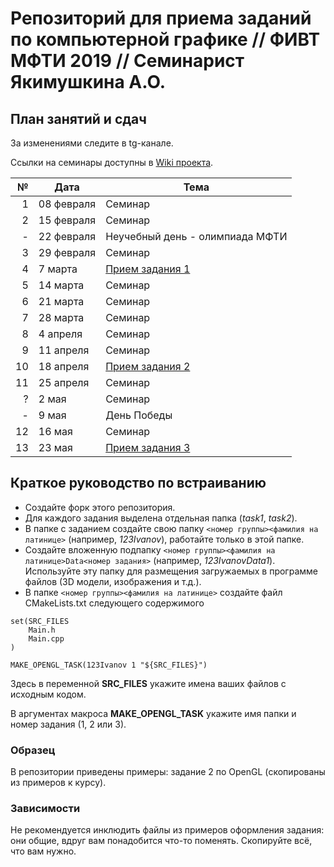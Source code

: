 # Репозиторий для приема заданий по компьютерной графике // ФИВТ МФТИ 2019 // Семинарист Якимушкина А.О.
## План занятий и сдач
За изменениями следите в tg-канале.

Ссылки на семинары доступны в [Wiki проекта](https://bitbucket.org/arina5arina/opengl_tasks_2020/wiki/Home).

№ | Дата | Тема
-:|-------|------------------|
1 | 08 февраля | Семинар
2 | 15 февраля | Семинар
- | 22 февраля | Неучебный день - олимпиада МФТИ
3 | 29 февраля | Семинар
4 | 7 марта | [Прием задания 1](https://bitbucket.org/arina5arina/opengl_tasks_2020/wiki/Home)
5 | 14 марта | Семинар
6 | 21 марта | Семинар
7 | 28 марта | Семинар
8 | 4 апреля | Семинар
9 | 11 апреля | Семинар
10 | 18 апреля | [Прием задания 2](https://bitbucket.org/arina5arina/opengl_tasks_2020/wiki/Home)
11 | 25 апреля | Семинар
? | 2 мая | Семинар
- | 9 мая | День Победы
12 | 16 мая | Семинар
13 | 23 мая | [Прием задания 3](https://bitbucket.org/arina5arina/opengl_tasks_2020/wiki/Home)

## Краткое руководство по встраиванию

* Создайте форк этого репозитория.
* Для каждого задания выделена отдельная папка (*task1*, *task2*).
* В папке с заданием создайте свою папку `<номер группы><фамилия на латинице>` (например, *123Ivanov*), работайте только в этой папке.
* Создайте вложенную подпапку `<номер группы><фамилия на латинице>Data<номер задания>` (например, *123IvanovData1*). Используйте эту папку для размещения загружаемых в программе файлов (3D модели, изображения и т.д.).
* В папке `<номер группы><фамилия на латинице>` создайте файл CMakeLists.txt следующего содержимого

```
set(SRC_FILES
    Main.h
    Main.cpp
)

MAKE_OPENGL_TASK(123Ivanov 1 "${SRC_FILES}")
```

Здесь в переменной **SRC_FILES** укажите имена ваших файлов с исходным кодом.
    
В аргументах макроса **MAKE_OPENGL_TASK** укажите имя папки и номер задания (1, 2 или 3).

### Образец
В репозитории приведены примеры: задание 2 по OpenGL (скопированы из примеров к курсу).

### Зависимости
Не рекомендуется инклюдить файлы из примеров оформления задания: они общие, вдруг вам понадобится что-то поменять.
Скопируйте всё, что вам нужно.
